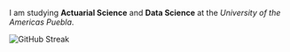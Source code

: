 I am studying **Actuarial Science** and **Data Science** at the *University of the Americas Puebla*.

![GitHub Streak](https://github-readme-streak-stats.herokuapp.com/?user=heritaco&theme=transparent&hide_border=true)
